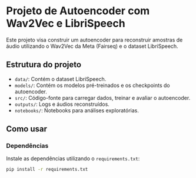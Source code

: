 # Projeto de Autoencoder com Wav2Vec e LibriSpeech

Este projeto visa construir um autoencoder para reconstruir amostras de áudio utilizando o Wav2Vec da Meta (Fairseq) e o dataset LibriSpeech.

## Estrutura do projeto

- `data/`: Contém o dataset LibriSpeech.
- `models/`: Contém os modelos pré-treinados e os checkpoints do autoencoder.
- `src/`: Código-fonte para carregar dados, treinar e avaliar o autoencoder.
- `outputs/`: Logs e áudios reconstruídos.
- `notebooks/`: Notebooks para análises exploratórias.

## Como usar

### Dependências

Instale as dependências utilizando o `requirements.txt`:

```bash
pip install -r requirements.txt
